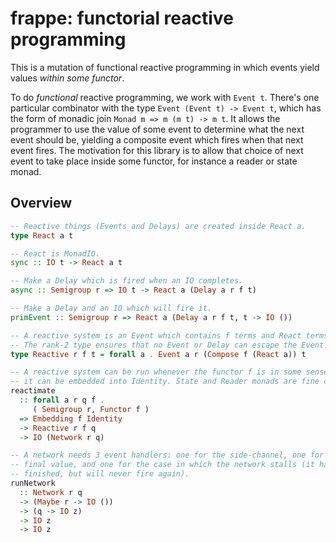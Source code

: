 # frappe: functorial reactive programming

This is a mutation of functional reactive programming in which events yield
values *within some functor*.

To do *functional* reactive programming, we work with `Event t`. There's
one particular combinator with the type `Event (Event t) -> Event t`, which
has the form of monadic join `Monad m => m (m t) -> m t`. It allows the
programmer to use the value of some event to determine what the next event
should be, yielding a composite event which fires when that next event fires.
The motivation for this library is to allow that choice of next event to take
place inside some functor, for instance a reader or state monad.

## Overview

```Haskell
-- Reactive things (Events and Delays) are created inside React a.
type React a t

-- React is MonadIO.
sync :: IO t -> React a t

-- Make a Delay which is fired when an IO completes.
async :: Semigroup r => IO t -> React a (Delay a r f t)

-- Make a Delay and an IO which will fire it.
primEvent :: Semigroup r => React a (Delay a r f t, t -> IO ())

-- A reactive system is an Event which contains f terms and React terms.
-- The rank-2 type ensures that no Event or Delay can escape the Event.
type Reactive r f t = forall a . Event a r (Compose f (React a)) t

-- A reactive system can be run whenever the functor f is in some sense pure:
-- it can be embedded into Identity. State and Reader monads are fine choices.
reactimate
  :: forall a r q f .
     ( Semigroup r, Functor f )
  => Embedding f Identity
  -> Reactive r f q
  -> IO (Network r q)

-- A network needs 3 event handlers: one for the side-channel, one for the
-- final value, and one for the case in which the network stalls (it has not
-- finished, but will never fire again).
runNetwork
  :: Network r q
  -> (Maybe r -> IO ())
  -> (q -> IO z)
  -> IO z
  -> IO z
```
